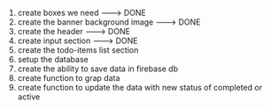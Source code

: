 1. create boxes we need ---> DONE
2. create the banner background image ---> DONE
3. create the header ---> DONE
4. create input section ---> DONE
5. create the todo-items list section
6. setup the database
7. create the ability to save data in firebase db 
8. create function to grap data
9. create function to update the data with new status of completed or active